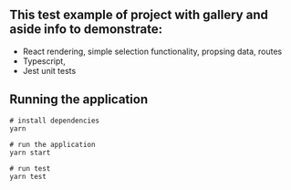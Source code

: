 ## This test example of project with gallery and aside info to demonstrate:
- React rendering, simple selection functionality, propsing data, routes
- Typescript,
- Jest unit tests

## Running the application

```
# install dependencies
yarn

# run the application
yarn start

# run test
yarn test
```
